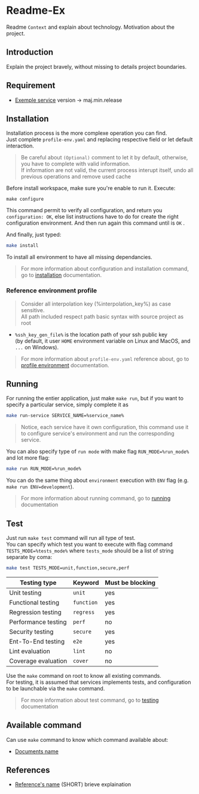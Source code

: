 # Readme-Ex

Readme `Context` and explain about technology.
Motivation about the project.

## Introduction

Explain the project bravely, without missing to details project boundaries.

## Requirement

- [Exemple service](https://exemple.com) version -> maj.min.release

## Installation

Installation process is the more complexe operation you can find. </br>
Just complete `profile-env.yaml` and replacing respective field or let default interaction.

> Be careful about `(Optional)` comment to let it by default, otherwise, you have to complete with valid information. </br>
> If information are not valid, the current process interupt itself, undo all previous operations and remove used cache

Before install workspace, make sure you're enable to run it.
Execute:

```shell
make configure
```

This command permit to verify all configuration, and return you `configuration: OK`, else list instructions have to do for create the right configuration environment. And then run again this command until is `OK` .

And finally, just typed:

``` bash
make install
```

To install all environment to have all missing dependancies.

> For more information about configuration and installation command, go to [installation](documents/commands/INSTALLING.md) documentation.

### Reference environment profile

> Consider all interpolation key (%interpolation_key%) as case sensitive. </br>
> All path included respect path basic syntax with source project as root

- `%ssh_key_gen_file%` is the location path of your ssh public key </br> (by default, it user `HOME` environment variable on Linux and MacOS, and `...` on Windows).

> For more information about `profile-env.yaml` reference about, go to [profile environment](documents/configuration/PROFILE_ENV.md) documentation.

## Running

For running the entier application, just make `make run`, but if you want to specify a particular service, simply complete it as

```bash
make run-service SERVICE_NAME=%service_name%
```

> Notice, each service have it own configuration, this command use it to configure service's environment and run the corresponding service.

You can also specify type of `run mode` with make flag `RUN_MODE=%run_mode%` and lot more flag:

``` bash
make run RUN_MODE=%run_mode%
```

You can do the same thing about `environment` execution with `ENV` flag (e.g. `make run ENV=development`).

> For more information about running command, go to [running](documents/commands/RUNNING.md) documentation

## Test

Just run `make test` command will run all type of test. </br>
You can specify which test you want to execute with flag command `TESTS_MODE=%tests_mode%` where `tests_mode` should be a list of string separate by coma:

``` bash
make test TESTS_MODE=unit,function,secure,perf
```

| Testing type        | Keyword    | Must be blocking |
| ------------------- | ---------- | ---------------- |
| Unit testing        | `unit`     | yes              |
| Functional testing  | `function` | yes              |
| Regression testing  | `regress`  | yes              |
| Performance testing | `perf`     | no               |
| Security testing    | `secure`   | yes              |
| Ent-To-End testing  | `e2e`      | yes              |
| Lint evaluation     | `lint`     | no               |
| Coverage evaluation | `cover`    | no               |

Use the `make` command on root to know all existing commands. </br>
For testing, it is assumed that services implements tests, and configuration to be launchable via the `make` command.

> For more information about test command, go to [testing](documents/commands/TESTING.md) documentation

## Available command

Can use `make` command to know which command available about:
- [Documents name](./documents/commands/type.md)

## References

- [Reference's name](https://www.example.com) (SHORT) brieve explaination
